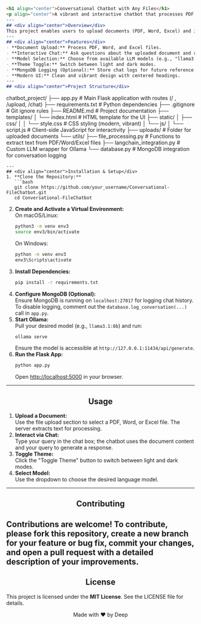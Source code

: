 ```markdown
<h1 align="center">Conversational Chatbot with Any Files</h1>
<p align="center">A vibrant and interactive chatbot that processes PDF, Word, and Excel documents and answers user queries using a locally hosted language model (Ollama) via LangChain and Flask, with optional MongoDB logging.</p>
---
## <div align="center">Overview</div>
This project enables users to upload documents (PDF, Word, Excel) and interact with a conversational chatbot that leverages a local LLM (via Ollama) for context-aware responses. The Flask backend handles file uploads, text extraction, and chat routing, while MongoDB (optional) stores conversation logs. The modern, vibrant UI includes features like a theme toggle and model selection.
---
## <div align="center">Features</div>
- **Document Upload:** Process PDF, Word, and Excel files.  
- **Interactive Chat:** Ask questions about the uploaded document and receive context-aware answers.  
- **Model Selection:** Choose from available LLM models (e.g., "llama3.1:8b").  
- **Theme Toggle:** Switch between light and dark modes.  
- **MongoDB Logging (Optional):** Store chat logs for future reference.  
- **Modern UI:** Clean and vibrant design with centered headings.
---
## <div align="center">Project Structure</div>
```
chatbot_project/
├── app.py                   # Main Flask application with routes (/ , /upload, /chat)
├── requirements.txt         # Python dependencies
├── .gitignore               # Git ignore rules
├── README.md                # Project documentation
├── templates/
│   └── index.html           # HTML template for the UI
├── static/
│   ├── css/
│   │   └── style.css        # CSS styling (modern, vibrant)
│   └── js/
│       └── script.js        # Client-side JavaScript for interactivity
├── uploads/                 # Folder for uploaded documents
└── utils/
    ├── file_processing.py   # Functions to extract text from PDF/Word/Excel files
    ├── langchain_integration.py  # Custom LLM wrapper for Ollama
    └── database.py          # MongoDB integration for conversation logging
```
---
## <div align="center">Installation & Setup</div>
1. **Clone the Repository:**  
   ```bash
   git clone https://github.com/your_username/Conversational-FileChatbot.git
   cd Conversational-FileChatbot
   ```
2. **Create and Activate a Virtual Environment:**  
   On macOS/Linux:
   ```bash
   python3 -m venv env3
   source env3/bin/activate
   ```  
   On Windows:
   ```bash
   python -m venv env3
   env3\Scripts\activate
   ```
3. **Install Dependencies:**  
   ```bash
   pip install -r requirements.txt
   ```
4. **Configure MongoDB (Optional):**  
   Ensure MongoDB is running on `localhost:27017` for logging chat history. To disable logging, comment out the `database.log_conversation(...)` call in `app.py`.
5. **Start Ollama:**  
   Pull your desired model (e.g., `llama3.1:8b`) and run:
   ```bash
   ollama serve
   ```  
   Ensure the model is accessible at `http://127.0.0.1:11434/api/generate`.
6. **Run the Flask App:**  
   ```bash
   python app.py
   ```  
   Open [http://localhost:5000](http://localhost:5000) in your browser.
---
## <div align="center">Usage</div>
1. **Upload a Document:**  
   Use the file upload section to select a PDF, Word, or Excel file. The server extracts text for processing.
2. **Interact via Chat:**  
   Type your query in the chat box; the chatbot uses the document content and your query to generate a response.
3. **Toggle Theme:**  
   Click the "Toggle Theme" button to switch between light and dark modes.
4. **Select Model:**  
   Use the dropdown to choose the desired language model.
---
## <div align="center">Contributing</div>
Contributions are welcome! To contribute, please fork this repository, create a new branch for your feature or bug fix, commit your changes, and open a pull request with a detailed description of your improvements.
---
## <div align="center">License</div>
This project is licensed under the **MIT License**. See the LICENSE file for details.
<p align="center">Made with ❤️ by Deep</p>
